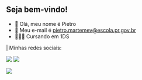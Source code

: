 ## Seja bem-vindo!
- 🐔 Olá, meu nome é Pietro
- 🍉 Meu e-mail é pietro.martemev@escola.pr.gov.br
- 👨🏽‍🎓 Cursando em 1DS

 |  Minhas redes sociais:

<a href="https://www.twitch.tv/pepexisz"> <img src="https://img.shields.io/badge/Twitch-9146FF?style=for-the-badge&logo=twitch&logoColor=white"></a> <a href="https://steamcommunity.com/id/ppx1"> <img src="https://img.shields.io/badge/Steam-000000?style=for-the-badge&logo=steam&logoColor=white"></a>

<img src="![FaceappFortniteGIF](https://github.com/user-attachments/assets/f23f44b9-8844-4bd4-a06a-7a4dd6ac0001)
"></a>




<!--
**BenitoMussoliniOfc/BenitoMussoliniOfc** is a ✨ _special_ ✨ repository because its `README.md` (this file) appears on your GitHub profile.

Here are some ideas to get you started:

- 🔭 I’m currently working on ...
- 🌱 I’m currently learning ...
- 👯 I’m looking to collaborate on ...
- 🤔 I’m looking for help with ...
- 💬 Ask me about ...
- 📫 How to reach me: ...
- 😄 Pronouns: ...
- ⚡ Fun fact: ...
-->
